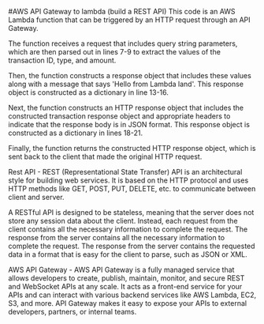 #AWS API Gateway to lambda (build a REST API)
This code is an AWS Lambda function that can be triggered by an HTTP request through an API Gateway.

The function receives a request that includes query string parameters, which are then parsed out in lines 7-9 to extract the values of the transaction ID, type, and amount.

Then, the function constructs a response object that includes these values along with a message that says 'Hello from Lambda land'. This response object is constructed as a dictionary in line 13-16.

Next, the function constructs an HTTP response object that includes the constructed transaction response object and appropriate headers to indicate that the response body is in JSON format. This response object is constructed as a dictionary in lines 18-21.

Finally, the function returns the constructed HTTP response object, which is sent back to the client that made the original HTTP request.

Rest API - REST (Representational State Transfer) API is an architectural style for building web services. It is based on the HTTP protocol and uses HTTP methods like GET, POST, PUT, DELETE, etc. to communicate between client and server.

A RESTful API is designed to be stateless, meaning that the server does not store any session data about the client. Instead, each request from the client contains all the necessary information to complete the request. The response from the server contains all the necessary information to complete the request. The response from the server contains the requested data in a format that is easy for the client to parse, such as JSON or XML.

AWS API Gateway - AWS API Gateway is a fully managed service that allows developers to create, publish, maintain, monitor, and secure REST and WebSocket APIs at any scale. It acts as a front-end service for your APIs and can interact with various backend services like AWS Lambda, EC2, S3, and more. API Gateway makes it easy to expose your APIs to external developers, partners, or internal teams.
